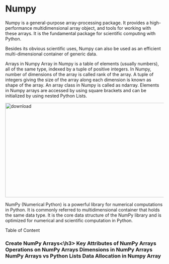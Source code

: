 # Numpy

Numpy is a general-purpose array-processing package. It provides a high-performance multidimensional array object, and tools for working with these arrays. It is the fundamental package for scientific computing with Python.

Besides its obvious scientific uses, Numpy can also be used as an efficient multi-dimensional container of generic data.

Arrays in Numpy
Array in Numpy is a table of elements (usually numbers), all of the same type, indexed by a tuple of positive integers. In Numpy, number of dimensions of the array is called rank of the array. A tuple of integers giving the size of the array along each dimension is known as shape of the array. An array class in Numpy is called as ndarray. Elements in Numpy arrays are accessed by using square brackets and can be initialized by using nested Python Lists.



<img width="40000" height="300" alt="download" src="https://github.com/user-attachments/assets/ac12b910-74ec-48d3-8d7f-3c1f95b10113" />


NumPy (Numerical Python) is a powerful library for numerical computations in Python. It is commonly referred to multidimensional container that holds the same data type. It is the core data structure of the NumPy library and is optimized for numerical and scientific computation in Python.

Table of Content

<h3>Create NumPy Arrays<\h3>
Key Attributes of NumPy Arrays
Operations on NumPy Arrays
Dimensions in NumPy Arrays
NumPy Arrays vs Python Lists
Data Allocation in Numpy Array
